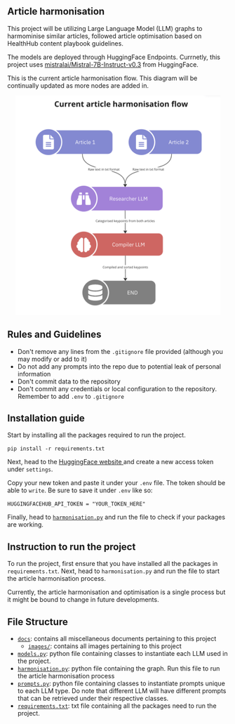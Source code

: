 
## Article harmonisation
This project will be utilizing Large Language Model (LLM) graphs to harmominise similar articles, followed article optimisation based on HealthHub content playbook guidelines.

The models are deployed through HuggingFace Endpoints. Currnetly, this project uses [mistralai/Mistral-7B-Instruct-v0.3](https://huggingface.co/mistralai/Mistral-7B-Instruct-v0.3) from HuggingFace.

This is the current article harmonisation flow. This diagram will be continually updated as more nodes are added in.

<p align="center">
    <img src="docs/images/Article harmonisation flow 1.png" height="500">
</p>

## Rules and Guidelines

- Don't remove any lines from the `.gitignore` file provided (although you may modify or add to it)
- Do not add any prompts into the repo due to potential leak of personal information
- Don't commit data to the repository
- Don't commit any credentials or local configuration to the repository. Remember to add `.env` to `.gitignore `

## Installation guide
Start by installing all the packages required to run the project.

```
pip install -r requirements.txt
```
Next, head to the [HuggingFace website ](https://huggingface.co/) and create a new access token under `settings`.

Copy your new token and paste it under your `.env` file. The token should be able to `write`. Be sure to save it under `.env` like so:

```
HUGGINGFACEHUB_API_TOKEN = "YOUR_TOKEN_HERE"
```
Finally, head to [`harmonisation.py`](harmonisation.py) and run the file to check if your packages are working.

## Instruction to run the project
To run the project, first ensure that you have installed all the packages in `requirements.txt`. Next, head to `harmonisation.py` and run the file to start the article harmonisation process.

Currently, the article harmonisation and optimisation is a single process but it might be bound to change in future developments.

## File Structure
- [`docs`](docs): contains all miscellaneous documents pertaining to this project
    * [`images/`](docs/images): contains all images pertaining to this project
- [`models.py`](models.py): python file containing classes to instantiate each LLM used in the project.
- [`harmonisation.py`](harmonisation.py): python file containing the graph. Run this file to run the article harmonisation process
- [`prompts.py`](prompts.py): python file containing classes to instantiate prompts unique to each LLM type. Do note that different LLM will have different prompts that can be retrieved under their respective classes.
- [`requirements.txt`](requirements.txt): txt file containing all the packages need to run the project.
